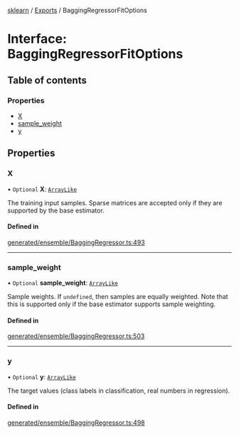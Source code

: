 [sklearn](../readme.md) / [Exports](../modules.md) / BaggingRegressorFitOptions

# Interface: BaggingRegressorFitOptions

## Table of contents

### Properties

- [X](BaggingRegressorFitOptions.md#x)
- [sample\_weight](BaggingRegressorFitOptions.md#sample_weight)
- [y](BaggingRegressorFitOptions.md#y)

## Properties

### X

• `Optional` **X**: [`ArrayLike`](../modules.md#arraylike)

The training input samples. Sparse matrices are accepted only if they are supported by the base estimator.

#### Defined in

[generated/ensemble/BaggingRegressor.ts:493](https://github.com/transitive-bullshit/scikit-learn-ts/blob/367336a/packages/sklearn/src/generated/ensemble/BaggingRegressor.ts#L493)

___

### sample\_weight

• `Optional` **sample\_weight**: [`ArrayLike`](../modules.md#arraylike)

Sample weights. If `undefined`, then samples are equally weighted. Note that this is supported only if the base estimator supports sample weighting.

#### Defined in

[generated/ensemble/BaggingRegressor.ts:503](https://github.com/transitive-bullshit/scikit-learn-ts/blob/367336a/packages/sklearn/src/generated/ensemble/BaggingRegressor.ts#L503)

___

### y

• `Optional` **y**: [`ArrayLike`](../modules.md#arraylike)

The target values (class labels in classification, real numbers in regression).

#### Defined in

[generated/ensemble/BaggingRegressor.ts:498](https://github.com/transitive-bullshit/scikit-learn-ts/blob/367336a/packages/sklearn/src/generated/ensemble/BaggingRegressor.ts#L498)
